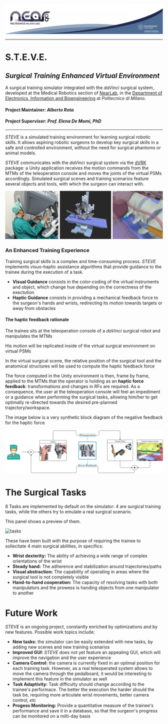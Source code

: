 
![banner](Notes/readme/banner.jpg)
***
# S.T.E.V.E.
## *Surgical Training Enhanced Virtual Environment*
A surgical training simulator integrated with the *daVinci* surgical system, developed at the Medical Robotics section of [NearLab](https://nearlab.polimi.it/), in the [Department of Electronics, Information and Bioengineering](https://www.deib.polimi.it/ita/home) at _Politecnico di Milano_.

#### Project Maintainer: *Alberto Rota*
#### Project Supervisor: *Prof. Elena De Momi, PhD*
***

*STEVE* is a simulated training environment for learning surgical robotic skills. It allows aspining robotic surgeons to develop key surgical skills in a safe and controlled environment, without the need for surgical phantoms or animal models. 

*STEVE* communicates with the *daVinci* surgical system via the [dVRK](https://github.com/jhu-dvrk/sawIntuitiveResearchKit) package: a Unity application receives the motion commands from the MTMs of the teleoperation console and moves the joints of the virtual PSMs accordingly. Simulated surgical scenes and training scenarios feature several objects and tools, with which the surgeon can interact with.

![unity](Notes/readme/unity.png)
### An Enhanced Training Experience
Training surgical skills is a complex and time-consuming process. *STEVE* implements visuo-haptic assistance algorithms that provide guidance to the trainee during the execution of a task. 
* **Visual Guidance** consists in the color-coding of the virtual instruments and object, which change hue depending on the correctness of the exectution
* **Haptic Guidance** consists in providing a mechanical feedback force to the surgeon's hands and wrists, redirecting its motion towards targets or away from obstacles


#### The haptic feedback rationale
The trainee sits at the teleoperation console of a *daVinci* surgical robot and manipulates the MTMs

His motion will be replicated inside of the virtual surgical environment on virtual PSMs

In the virtual surgical scene, the relative position of the surgical tool and the anatomical structures will be used to compute the haptic feedback force

The force computed in the Unity environment is then, frame by frame, applied to the MTMs that the operator is holding as an **haptic force feedback**: transformations and changes in RFs are required. As a consequence, the user at the teleoperation console will feel an impediment or a guidance when performing the surgical tasks, allowing him/her to get optimally re-directed towards the desired pre-planned trajectory/workspace.

The image below is a very synthetic block diagram of the negative feedback for the haptic force

![diagram](Notes/readme/diagram.png)


# The Surgical Tasks
8 Tasks are implemented by default on the simulator: 4 are surgical training tasks, while the others try to emulate a real surgical scenario.

This panel shows a preview of them.

![tasks](Notes/readme/taskscollage.gif)

These have been built with the purpose of requiring the trainee to sollecitate 4 main surgical abilities, in specifics:
* **Wrist dexterity:** The ability of achieving a wide range of complex orientations of the wrist
* **Steady hand:** The adherence and stabilization around trajectories/paths
* **Visual abstraction:** The capability of operating in areas where the surgical tool is not completely visible
* **Hand-to-hand cooperation:** The capacity of resolving tasks with both manipulators and the prowess is handing objects from one manipulator to another

# Future Work
*STEVE* is an ongoing project, constantly enriched by optimizations and by new features. Possible work topics include:
* **New tasks:** the simulator can be easily extended with new tasks, by adding new scenes and new training scenarios
* **Improved GUI:** *STEVE* does not yet feature an appealing GUI, which will improve the navigation and the user experience
* **Camera Control:** the camera is currently fixed in an optimal position for each training task. However, as a real teleoperated system allows to move the camera through the pedalboard, it would be interesting to implement this feature in the simulator as well
* **Task Adaptivity:** Task difficulty should change according to the trainee's performace. The better the execution the harder should the task be, requiring more articulate wrist movements, better camera control, *etc*
* **Progess Monitoring:** Provide a quantitative measure of the trainee's performance and save it in a database, so that the surgeon's progress can be monitored on a milti-day basis
